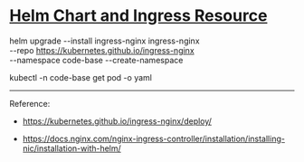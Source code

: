 # [Helm Chart and Ingress Resource](https://stackoverflow.com/questions/72229854/helm-charts-and-ingress-resources)

helm upgrade --install ingress-nginx ingress-nginx \
  --repo https://kubernetes.github.io/ingress-nginx \
  --namespace code-base --create-namespace

kubectl -n code-base get pod -o yaml



  ---
  Reference: 
  - https://kubernetes.github.io/ingress-nginx/deploy/

  - https://docs.nginx.com/nginx-ingress-controller/installation/installing-nic/installation-with-helm/